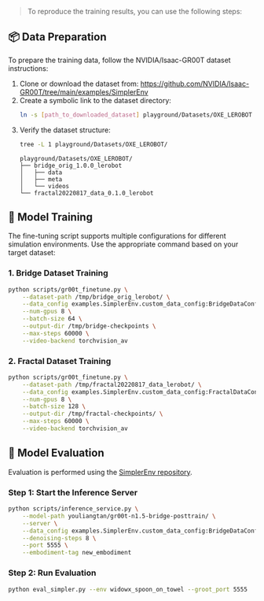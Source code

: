 > To reproduce the training results, you can use the following steps:

 ## 📦 Data Preparation
 To prepare the training data, follow the NVIDIA/Isaac-GR00T dataset instructions:
 1. Clone or download the dataset from: https://github.com/NVIDIA/Isaac-GR00T/tree/main/examples/SimplerEnv
 2. Create a symbolic link to the dataset directory:
    ```bash
    ln -s [path_to_downloaded_dataset] playground/Datasets/OXE_LEROBOT
    ```
 3. Verify the dataset structure:
    ```bash
    tree -L 1 playground/Datasets/OXE_LEROBOT/
    ```
    ```
    playground/Datasets/OXE_LEROBOT/
    ├── bridge_orig_1.0.0_lerobot
    │   ├── data
    │   ├── meta
    │   └── videos
    └── fractal20220817_data_0.1.0_lerobot
    ```

 ## 🚀 Model Training
 The fine-tuning script supports multiple configurations for different simulation environments. Use the appropriate command based on your target dataset:
 ### 1. Bridge Dataset Training
 ```bash
 python scripts/gr00t_finetune.py \
     --dataset-path /tmp/bridge_orig_lerobot/ \
     --data_config examples.SimplerEnv.custom_data_config:BridgeDataConfig \
     --num-gpus 8 \
     --batch-size 64 \
     --output-dir /tmp/bridge-checkpoints \
     --max-steps 60000 \
     --video-backend torchvision_av
 ```
 ### 2. Fractal Dataset Training
 ```bash
 python scripts/gr00t_finetune.py \
     --dataset-path /tmp/fractal20220817_data_lerobot/ \
     --data_config examples.SimplerEnv.custom_data_config:FractalDataConfig \
     --num-gpus 8 \
     --batch-size 128 \
     --output-dir /tmp/fractal-checkpoints/ \
     --max-steps 60000 \
     --video-backend torchvision_av
 ```
 ## 🎯 Model Evaluation
 Evaluation is performed using the [SimplerEnv repository](https://github.com/youliangtan/SimplerEnv/tree/main).
 ### Step 1: Start the Inference Server
 ```bash
 python scripts/inference_service.py \
     --model-path youliangtan/gr00t-n1.5-bridge-posttrain/ \
     --server \
     --data_config examples.SimplerEnv.custom_data_config:BridgeDataConfig \
     --denoising-steps 8 \
     --port 5555 \
     --embodiment-tag new_embodiment
 ```
 
 ### Step 2: Run Evaluation
 ```bash
 python eval_simpler.py --env widowx_spoon_on_towel --groot_port 5555
 ```
